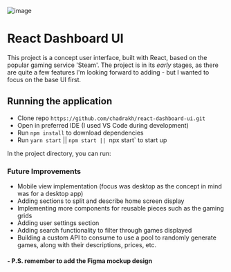 ![image](https://user-images.githubusercontent.com/89146273/196841105-0d06cd0f-f73e-4f63-a519-31a54aaf140f.png)

# React Dashboard UI
This project is a concept user interface, built with React, based on the popular gaming service 'Steam'. The project is in its *early* stages, as there are quite a few features I'm looking forward to adding - but I wanted to focus on the base UI first.

## Running the application
- Clone repo `https://github.com/chadrakh/react-dashboard-ui.git`
- Open in preferred IDE (I used VS Code during development)
- Run `npm install` to download dependencies
- Run `yarn start` || `npm start || `npx start` to start up

In the project directory, you can run:

### Future Improvements
- Mobile view implementation (focus was desktop as the concept in mind was for a desktop app)
- Adding sections to split and describe home screen display
- Implementing more components for reusable pieces such as the gaming grids
- Adding user settings section
- Adding search functionality to filter through games displayed
- Building a custom API to consume to use a pool to randomly generate games, along with their descriptions, prices, etc.

#### - P.S. remember to add the Figma mockup design
